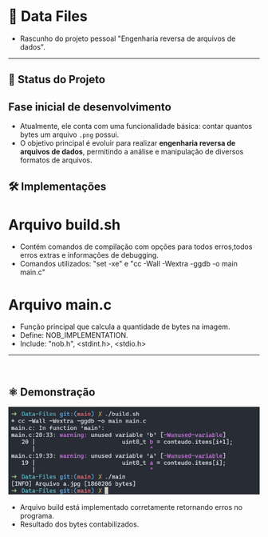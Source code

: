 # 🤖 Data Files 
- Rascunho do projeto pessoal "Engenharia reversa de arquivos de dados".


---

## 🚧 Status do Projeto
## **Fase inicial de desenvolvimento**

- Atualmente, ele conta com uma funcionalidade básica: contar quantos bytes um arquivo `.png` possui.
- O objetivo principal é evoluir para realizar **engenharia reversa de arquivos de dados**, permitindo a análise e manipulação de diversos formatos de arquivos.

## 🛠️ Implementações
# Arquivo build.sh
 - Contém comandos de compilação com opções para todos erros,todos erros extras e informações de debugging.
 - Comandos utilizados:  "set -xe" e "cc -Wall -Wextra -ggdb -o main main.c"
# Arquivo main.c
 - Função principal que calcula a quantidade de bytes na imagem.
 - Define: NOB_IMPLEMENTATION.
 - Include: "nob.h", <stdint.h>, <stdio.h>
---
<br>

## ⚛️ Demonstração

![Terminal](https://github.com/FelipeArnt/Data-Files/blob/main/Terminal.png)

- Arquivo build está implementado corretamente retornando erros no programa.
- Resultado dos bytes contabilizados.
